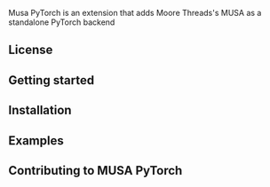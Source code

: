 Musa PyTorch is an extension that adds Moore Threads's MUSA as a standalone PyTorch backend

License
-------

Getting started
---------------

Installation
------------

Examples
--------

Contributing to MUSA PyTorch
----------------------------
